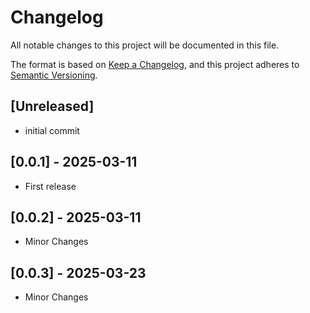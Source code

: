 # Changelog

All notable changes to this project will be documented in this file.

The format is based on [Keep a Changelog](https://keepachangelog.com/en/1.1.0/),
and this project adheres to [Semantic Versioning](https://semver.org/spec/v2.0.0.html).

## [Unreleased]

- initial commit

## [0.0.1] - 2025-03-11

- First release

## [0.0.2] - 2025-03-11

- Minor Changes

## [0.0.3] - 2025-03-23

- Minor Changes